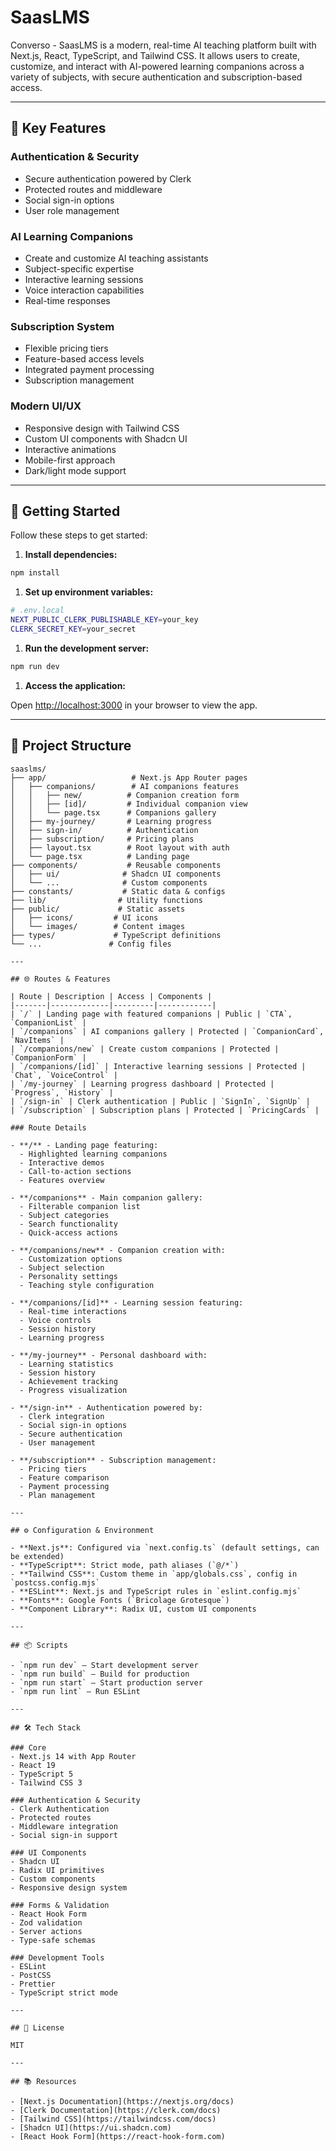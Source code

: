 
# SaasLMS

Converso - SaasLMS is a modern, real-time AI teaching platform built with Next.js, React, TypeScript, and Tailwind CSS. It allows users to create, customize, and interact with AI-powered learning companions across a variety of subjects, with secure authentication and subscription-based access.

---

## 🌟 Key Features

### Authentication & Security

- Secure authentication powered by Clerk
- Protected routes and middleware
- Social sign-in options
- User role management

### AI Learning Companions

- Create and customize AI teaching assistants
- Subject-specific expertise
- Interactive learning sessions
- Voice interaction capabilities
- Real-time responses

### Subscription System

- Flexible pricing tiers
- Feature-based access levels
- Integrated payment processing
- Subscription management

### Modern UI/UX

- Responsive design with Tailwind CSS
- Custom UI components with Shadcn UI
- Interactive animations
- Mobile-first approach
- Dark/light mode support

---

## 🚀 Getting Started

Follow these steps to get started:

1. **Install dependencies:**

```bash
npm install
```

1. **Set up environment variables:**

```bash
# .env.local
NEXT_PUBLIC_CLERK_PUBLISHABLE_KEY=your_key
CLERK_SECRET_KEY=your_secret
```

1. **Run the development server:**

```bash
npm run dev
```

1. **Access the application:**

Open [http://localhost:3000](http://localhost:3000) in your browser to view the app.

---

## 📁 Project Structure

```plaintext
saaslms/
├── app/                   # Next.js App Router pages
│   ├── companions/        # AI companions features
│   │   ├── new/          # Companion creation form
│   │   ├── [id]/         # Individual companion view
│   │   └── page.tsx      # Companions gallery
│   ├── my-journey/       # Learning progress
│   ├── sign-in/          # Authentication
│   ├── subscription/     # Pricing plans
│   ├── layout.tsx        # Root layout with auth
│   └── page.tsx          # Landing page
├── components/           # Reusable components
│   ├── ui/              # Shadcn UI components
│   └── ...              # Custom components
├── constants/           # Static data & configs
├── lib/                # Utility functions
├── public/             # Static assets
│   ├── icons/         # UI icons
│   └── images/        # Content images
├── types/             # TypeScript definitions
└── ...               # Config files

---

## 🌐 Routes & Features

| Route | Description | Access | Components |
|-------|-------------|---------|------------|
| `/` | Landing page with featured companions | Public | `CTA`, `CompanionList` |
| `/companions` | AI companions gallery | Protected | `CompanionCard`, `NavItems` |
| `/companions/new` | Create custom companions | Protected | `CompanionForm` |
| `/companions/[id]` | Interactive learning sessions | Protected | `Chat`, `VoiceControl` |
| `/my-journey` | Learning progress dashboard | Protected | `Progress`, `History` |
| `/sign-in` | Clerk authentication | Public | `SignIn`, `SignUp` |
| `/subscription` | Subscription plans | Protected | `PricingCards` |

### Route Details

- **/** - Landing page featuring:
  - Highlighted learning companions
  - Interactive demos
  - Call-to-action sections
  - Features overview

- **/companions** - Main companion gallery:
  - Filterable companion list
  - Subject categories
  - Search functionality
  - Quick-access actions

- **/companions/new** - Companion creation with:
  - Customization options
  - Subject selection
  - Personality settings
  - Teaching style configuration

- **/companions/[id]** - Learning session featuring:
  - Real-time interactions
  - Voice controls
  - Session history
  - Learning progress

- **/my-journey** - Personal dashboard with:
  - Learning statistics
  - Session history
  - Achievement tracking
  - Progress visualization

- **/sign-in** - Authentication powered by:
  - Clerk integration
  - Social sign-in options
  - Secure authentication
  - User management

- **/subscription** - Subscription management:
  - Pricing tiers
  - Feature comparison
  - Payment processing
  - Plan management

---

## ⚙️ Configuration & Environment

- **Next.js**: Configured via `next.config.ts` (default settings, can be extended)
- **TypeScript**: Strict mode, path aliases (`@/*`)
- **Tailwind CSS**: Custom theme in `app/globals.css`, config in `postcss.config.mjs`
- **ESLint**: Next.js and TypeScript rules in `eslint.config.mjs`
- **Fonts**: Google Fonts (`Bricolage Grotesque`)
- **Component Library**: Radix UI, custom UI components

---

## 📦 Scripts

- `npm run dev` – Start development server
- `npm run build` – Build for production
- `npm run start` – Start production server
- `npm run lint` – Run ESLint

---

## 🛠️ Tech Stack

### Core
- Next.js 14 with App Router
- React 19
- TypeScript 5
- Tailwind CSS 3

### Authentication & Security
- Clerk Authentication
- Protected routes
- Middleware integration
- Social sign-in support

### UI Components
- Shadcn UI
- Radix UI primitives
- Custom components
- Responsive design system

### Forms & Validation
- React Hook Form
- Zod validation
- Server actions
- Type-safe schemas

### Development Tools
- ESLint
- PostCSS
- Prettier
- TypeScript strict mode

---

## 📄 License

MIT

---

## 📚 Resources

- [Next.js Documentation](https://nextjs.org/docs)
- [Clerk Documentation](https://clerk.com/docs)
- [Tailwind CSS](https://tailwindcss.com/docs)
- [Shadcn UI](https://ui.shadcn.com)
- [React Hook Form](https://react-hook-form.com)

